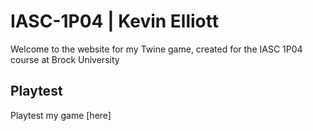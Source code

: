 # IASC-1P04 | Kevin Elliott

Welcome to the website for my Twine game, created for the IASC 1P04 course at Brock University

## Playtest

Playtest my game [here]
